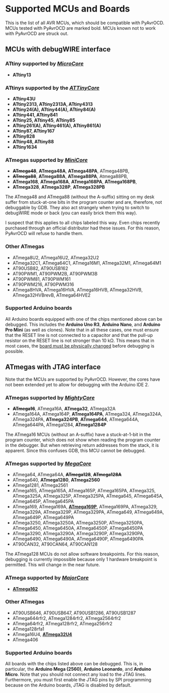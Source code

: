 # Supported MCUs and Boards



This is the list of all AVR MCUs, which should be compatible with PyAvrOCD. MCUs tested with PyAvrOCD are marked bold. MCUs known not to work with PyAvrOCD are struck out.

## MCUs with debugWIRE interface

### ATtiny supported by [*MicroCore*](https://github.com/MCUdude/MicroCore)

- **ATtiny13**

### ATtinys supported by the [*ATTinyCore*](https://github.com/SpenceKonde/ATTinyCore)

* **ATtiny43U**
* **ATtiny2313, ATtiny2313A, ATtiny4313**
* **ATtiny24(A), ATtiny44(A), ATtiny84(A)**
* **ATtiny441, ATtiny841**
* **ATtiny25, ATtiny45**, **ATtiny85**
* **ATtiny261(A), ATtiny461(A), ATtiny861(A)**
* **ATtiny87, ATtiny167**
* **ATtiny828**
* **ATtiny48, ATtiny88**
* **ATtiny1634**

### ATmegas supported by [*MiniCore*](https://github.com/MCUdude/MiniCore)

* <s>__ATmega48__</s>, __ATmega48A__, __ATmega48PA__, ATmega48PB,
* <s>__ATmega88__</s>, __ATmega88A__, __ATmega88PA__, Atmega88PB,
* __ATmega168__, __ATmega168A__, __ATmega168PA__, **ATmega168PB**,
* **ATmega328**, __ATmega328P__, **ATmega328PB**

The ATmega48 and ATmega88 (without the A-suffix) sitting on my desk suffer from stuck-at-one bits in the program counter and are, therefore, not debuggable by GDB. They also act strangely when trying to switch to debugWIRE mode or back (you can easily brick them this way).

I suspect that this applies to all chips labeled this way. Even chips recently purchased through an official distributor had these issues. For this reason, PyAvrOCD will refuse to handle them.

### Other ATmegas

* ATmega8U2, ATmega16U2, ATmega32U2
* ATmega32C1, ATmega64C1, ATmega16M1, ATmega32M1, ATmega64M1
* AT90USB82, AT90USB162
* AT90PWM1, AT90PWM2B, AT90PWM3B
* AT90PWM81, AT90PWM161
* AT90PWM216, AT90PWM316
* ATmega8HVA, ATmega16HVA, ATmega16HVB, ATmega32HVB, ATmega32HVBrevB, ATmega64HVE2

### Supported Arduino boards

All Arduino boards equipped with one of the chips mentioned above can be debugged. This includes the **Arduino Uno R3**, **Arduino Nano**, and **Arduino Pro Mini** (as well as clones). Note that in all these cases, one must ensure that the RESET line is not connected to a capacitor and that the pull-up resistor on the RESET line is not stronger than 10 kΩ. This means that in most cases, the [board must be physically changed](board-preparation.md) before debugging is possible.



## ATmegas with JTAG interface

Note that the MCUs are supported by PyAvrOCD. However, the cores have not been extended yet to allow for debugging with the Arduino IDE 2.

### ATmegas supported by [*MightyCore*](https://github.com/MCUdude/MightyCore)

* <s>**ATmega16**</s>, ATmega16A, **ATmega32**, ATmega32A
* ATmega164A, ATmega164P, **ATmega164PA**, ATmega324, ATmega324A, ATmega324PA, **ATmega324PB**, **ATmega644**, ATmega644A, ATmega644PA, ATmega1284, **ATmega1284P**

The ATmega16 MCUs (without an A-suffix) have a stuck-at-1-bit in the program counter, which does not show when reading the program counter in the debugger. But when retrieving return addresses from the stack, it is apparent. Since this confuses GDB, this MCU cannot be debugged.

### ATmegas supported by [*MegaCore*](https://github.com/MCUdude/MegaCore)

* ATmega64, ATmega64A, <s>**ATmega128**</s>, <s>**ATmega128A**</s>
* ATmega640, **ATmega1280**, **ATmega2560**
* ATmega1281, ATmega2561
* ATmega165, ATmega165A, ATmega165P, ATmega165PA, ATmega325, ATmega325A, ATmega325P, ATmega325PA, ATmega645, ATmega645A, ATmega645P, ATmega645PA
* ATmega169, ATmega169A, <u>**ATmega169P**</u>, ATmega169PA, ATmega329, ATmega329A, ATmega329P, ATmega329PA, ATmega649, ATmega649A, ATmega649P, ATmega649PA
* ATmega3250, ATmega3250A, ATmega3250P, ATmega3250PA, ATmega6450, ATmega6450A, ATmega6450P, ATmega6450PA
* ATmega3290, ATmega3290A, ATmega3290P, ATmega3290PA, ATmega6490, ATmega6490A, ATmega6490P, ATmega6490PA
* AT90CAN32, AT90CAN64, AT90CAN128

The ATmega128 MCUs do not allow software breakpoints. For this reason, debugging is currently impossible because only 1 hardware breakpoint is permitted. This will change in the near future.

### ATmega supported by [*MajorCore*](https://github.com/MCUdude/MajorCore)

* <u>**ATmega162**</u>

### Other ATmegas

* AT90USB646, AT90USB647, AT90USB1286, AT90USB1287
* ATmega644rfr2, ATmega1284rfr2, ATmega2564rfr2
* ATmega64rfr2, ATmega128rfr2, ATmega256rfr2
* ATmega128rfa1
* ATmega16U4, **<u>ATmega32U4</u>**
* ATmega406

### Supported Arduino boards

All boards with the chips listed above can be debugged. This is, in particular, the **Arduino Mega (2560)**, **Arduino Leonardo**, and **Arduino Micro**. Note that you should not connect any load to the JTAG lines. Furthermore, you must first enable the JTAG pins by SPI programming because on the Arduino boards, JTAG is disabled by default.

